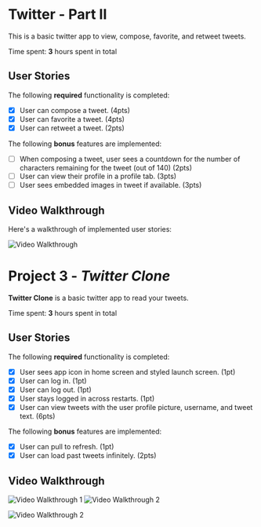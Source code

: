 # Twitter - Part II

This is a basic twitter app to view, compose, favorite, and retweet tweets.

Time spent: **3** hours spent in total

## User Stories

The following **required** functionality is completed:

- [x] User can compose a tweet. (4pts)
- [x] User can favorite a tweet. (4pts)
- [x] User can retweet a tweet. (2pts)

The following **bonus** features are implemented:

- [ ] When composing a tweet, user sees a countdown for the number of characters remaining for the tweet (out of 140) (2pts)
- [ ] User can view their profile in a profile tab. (3pts)
- [ ] User sees embedded images in tweet if available. (3pts)

## Video Walkthrough

Here's a walkthrough of implemented user stories:

<img src='https://media.giphy.com/media/37QOVXgqcxRAaDcp17/giphy.gif' title='Video Walkthrough' width='' alt='Video Walkthrough' />

# Project 3 - *Twitter Clone*

**Twitter Clone** is a basic twitter app to read your tweets.

Time spent: **3** hours spent in total

## User Stories

The following **required** functionality is completed:

- [x] User sees app icon in home screen and styled launch screen. (1pt)
- [x] User can log in. (1pt)
- [x] User can log out. (1pt)
- [x] User stays logged in across restarts. (1pt)
- [x] User can view tweets with the user profile picture, username, and tweet text. (6pts)

The following **bonus** features are implemented:

- [x] User can pull to refresh. (1pt)
- [x] User can load past tweets infinitely. (2pts)

## Video Walkthrough

<img src='https://media.giphy.com/media/ZvahKI2LX6cYZcKkjo/giphy.gif' title='Video Walkthrough 1' width='' alt='Video Walkthrough 1' /> <img src='https://media.giphy.com/media/1xlZNYUvWrt1guUBsX/giphy.gif' title='Video Walkthrough 2' width='' alt='Video Walkthrough 2' />


<img src='https://media.giphy.com/media/2UDB0WY46r63KdCmT7/giphy.gif' title='Video Walkthrough 3' width='' alt='Video Walkthrough 2' />
